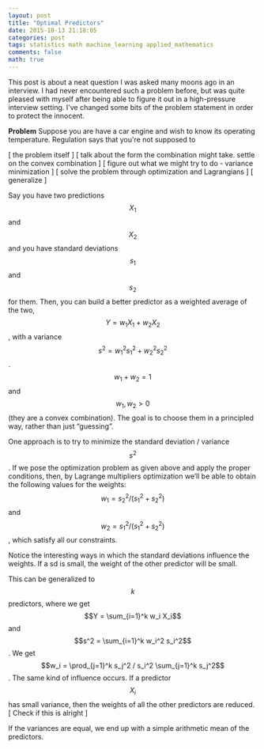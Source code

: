 ```yaml
---
layout: post
title: "Optimal Predictors"
date: 2015-10-13 21:18:05
categories: post
tags: statistics math machine_learning applied_mathematics
comments: false
math: true
---
```

This post is about a neat question I was asked many moons ago in an interview. I had never encountered such a problem before, but was quite pleased with myself after being able to figure it out in a high-pressure interview setting. I've changed some bits of the problem statement in order to protect the innocent.

__Problem__ Suppose you are have a car engine and wish to know its operating temperature. Regulation says that you're not supposed to 


[ the problem itself ]
[ talk about the form the combination might take. settle on the convex combination ]
[ figure out what we might try to do - variance minimization ]
[ solve the problem through optimization and Lagrangians ]
[ generalize ]

Say you have two predictions $$X_1$$ and $$X_2$$ and you have standard deviations $$s_1$$ and $$s_2$$ for them. Then, you can build a better predictor as a weighted average of the two, $$Y = w_1 X_1 + w_2 X_2$$, with a variance $$s^2 = w_1^2 s_1^2 + w_2^2 s_2^2$$. $$w_1 + w_2 = 1$$ and $$w_1, w_2 > 0$$ (they are a convex combination). The goal is to choose them in a principled way, rather than just “guessing”.

One approach is to try to minimize the standard deviation / variance $$s^2$$. If we pose the optimization problem as given above and apply the proper conditions, then, by Lagrange multipliers optimization we’ll be able to obtain the following values for the weights: $$w_1 = s_2^2 / (s_1^2 + s_2^2)$$ and $$w_2 = s_1^2 / (s_1^2 + s_2^2)$$, which satisfy all our constraints.

Notice the interesting ways in which the standard deviations influence the weights. If a sd is small, the weight of the other predictor will be small.

This can be generalized to $$k$$ predictors, where we get $$Y = \sum_{i=1}^k w_i X_i$$ and $$s^2 = \sum_{i=1}^k w_i^2 s_i^2$$. We get $$w_i = \prod_{j=1}^k s_j^2 / s_i^2 \sum_{j=1}^k s_j^2$$. The same kind of influence occurs. If a predictor $$X_i$$ has small variance, then the weights of all the other predictors are reduced. [ Check if this is alright ]

If the variances are equal, we end up with a simple arithmetic mean of the predictors.
